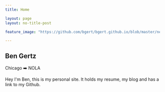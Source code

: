 ```yaml
---
title: Home

layout: page
layout: no-title-post

feature_image: "https://github.com/bgert/bgert.github.io/blob/master/new_street_car.jpg?raw=true"

---
```

## Ben Gertz

Chicago :arrow_right: NOLA

Hey I'm Ben, this is my personal site. It holds my resume, my blog and has a link to my Github.
